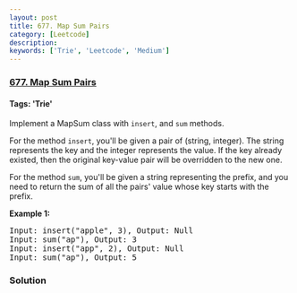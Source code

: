 ```yaml
---
layout: post
title: 677. Map Sum Pairs
category: [Leetcode]
description: 
keywords: ['Trie', 'Leetcode', 'Medium']
---
```

### [677. Map Sum Pairs](https://leetcode.com/problems/map-sum-pairs)

#### Tags: 'Trie'

<div class="content__u3I1 question-content__JfgR"><div><p>
Implement a MapSum class with <code>insert</code>, and <code>sum</code> methods.
</p>
<p>
For the method <code>insert</code>, you'll be given a pair of (string, integer). The string represents the key and the integer represents the value. If the key already existed, then the original key-value pair will be overridden to the new one.
</p>
<p>
For the method <code>sum</code>, you'll be given a string representing the prefix, and you need to return the sum of all the pairs' value whose key starts with the prefix.
</p>
<p><b>Example 1:</b><br/>
</p><pre>Input: insert("apple", 3), Output: Null
Input: sum("ap"), Output: 3
Input: insert("app", 2), Output: Null
Input: sum("ap"), Output: 5
</pre>
<p></p>
</div></div>

### Solution
